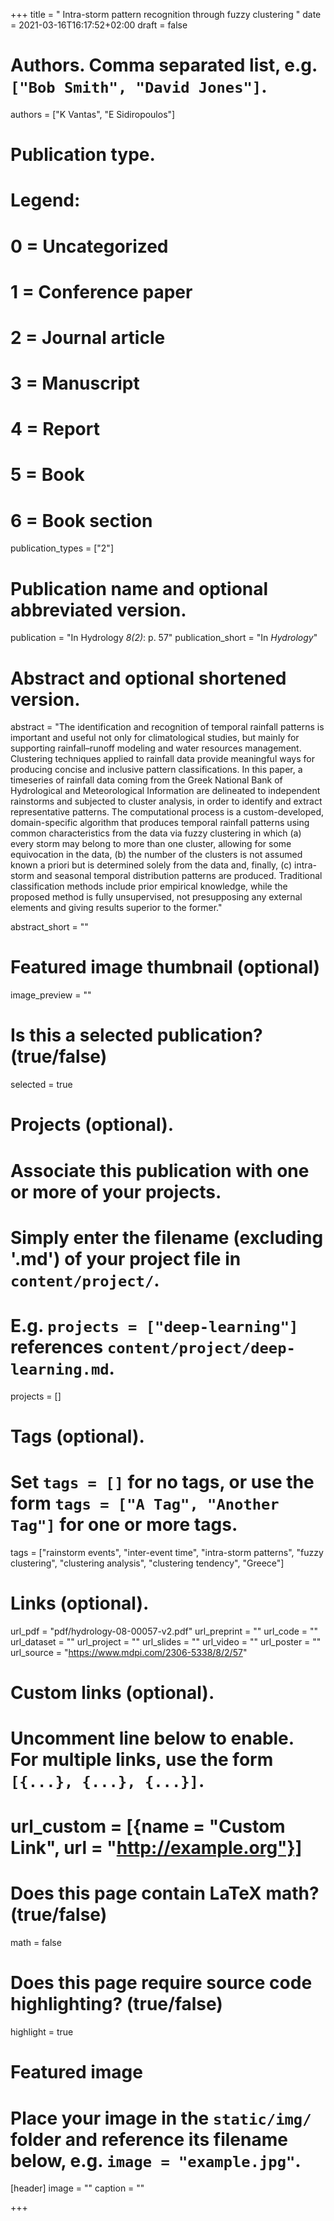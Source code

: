 +++
title = " Intra-storm pattern recognition through fuzzy clustering "
date = 2021-03-16T16:17:52+02:00
draft = false

# Authors. Comma separated list, e.g. `["Bob Smith", "David Jones"]`.
authors = ["K Vantas", "E Sidiropoulos"]

# Publication type.
# Legend:
# 0 = Uncategorized
# 1 = Conference paper
# 2 = Journal article
# 3 = Manuscript
# 4 = Report
# 5 = Book
# 6 = Book section
publication_types = ["2"]

# Publication name and optional abbreviated version.
publication = "In Hydrology *8(2)*: p. 57"
publication_short = "In *Hydrology*"

# Abstract and optional shortened version.
abstract = "The identification and recognition of temporal rainfall patterns is important and useful not only for climatological studies, but mainly for supporting rainfall–runoff modeling and water resources management. Clustering techniques applied to rainfall data provide meaningful ways for producing concise and inclusive pattern classifications. In this paper, a timeseries of rainfall data coming from the Greek National Bank of Hydrological and Meteorological Information are delineated to independent rainstorms and subjected to cluster analysis, in order to identify and extract representative patterns. The computational process is a custom-developed, domain-specific algorithm that produces temporal rainfall patterns using common characteristics from the data via fuzzy clustering in which (a) every storm may belong to more than one cluster, allowing for some equivocation in the data, (b) the number of the clusters is not assumed known a priori but is determined solely from the data and, finally, (c) intra-storm and seasonal temporal distribution patterns are produced. Traditional classification methods include prior empirical knowledge, while the proposed method is fully unsupervised, not presupposing any external elements and giving results superior to the former."

abstract_short = ""

# Featured image thumbnail (optional)
image_preview = ""

# Is this a selected publication? (true/false)
selected = true

# Projects (optional).
#   Associate this publication with one or more of your projects.
#   Simply enter the filename (excluding '.md') of your project file in `content/project/`.
#   E.g. `projects = ["deep-learning"]` references `content/project/deep-learning.md`.
projects = []

# Tags (optional).
#   Set `tags = []` for no tags, or use the form `tags = ["A Tag", "Another Tag"]` for one or more tags.
tags = ["rainstorm events", "inter-event time", "intra-storm patterns", "fuzzy clustering", "clustering analysis", "clustering tendency", "Greece"]

# Links (optional).
url_pdf = "pdf/hydrology-08-00057-v2.pdf"
url_preprint = ""
url_code = ""
url_dataset = ""
url_project = ""
url_slides = ""
url_video = ""
url_poster = ""
url_source = "https://www.mdpi.com/2306-5338/8/2/57"

# Custom links (optional).
#   Uncomment line below to enable. For multiple links, use the form `[{...}, {...}, {...}]`.
# url_custom = [{name = "Custom Link", url = "http://example.org"}]

# Does this page contain LaTeX math? (true/false)
math = false

# Does this page require source code highlighting? (true/false)
highlight = true

# Featured image
# Place your image in the `static/img/` folder and reference its filename below, e.g. `image = "example.jpg"`.
[header]
image = ""
caption = ""

+++
